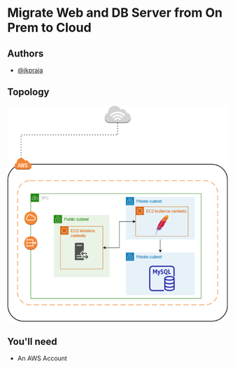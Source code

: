
# Migrate Web and DB Server from On Prem to Cloud





## Authors

- [@jkpraja](https://www.github.com/octokatherine)


## Topology
![Topology](https://github.com/jkpraja/infra-on-aws/blob/main/project%204.png?raw=true)
## You'll need
- An AWS Account
